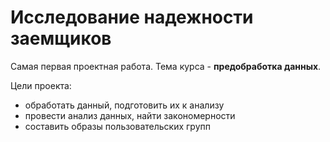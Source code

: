 # Исследование надежности заемщиков

Самая первая проектная работа. Тема курса - __предобработка данных__. 

Цели проекта:
  * обработать данный, подготовить их к анализу
  * провести анализ данных, найти закономерности
  * составить образы пользовательских групп
